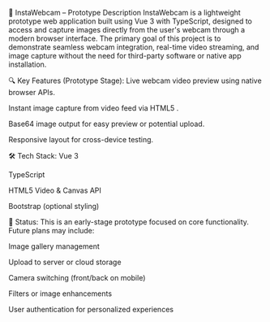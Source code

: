 📸 InstaWebcam – Prototype Description
InstaWebcam is a lightweight prototype web application built using Vue 3 with TypeScript, designed to access and capture images directly from the user's webcam through a modern browser interface. The primary goal of this project is to demonstrate seamless webcam integration, real-time video streaming, and image capture without the need for third-party software or native app installation.

🔍 Key Features (Prototype Stage):
Live webcam video preview using native browser APIs.

Instant image capture from video feed via HTML5 <canvas>.

Base64 image output for easy preview or potential upload.

Responsive layout for cross-device testing.

🛠️ Tech Stack:
Vue 3

TypeScript

HTML5 Video & Canvas API

Bootstrap (optional styling)

🚧 Status:
This is an early-stage prototype focused on core functionality. Future plans may include:

Image gallery management

Upload to server or cloud storage

Camera switching (front/back on mobile)

Filters or image enhancements

User authentication for personalized experiences